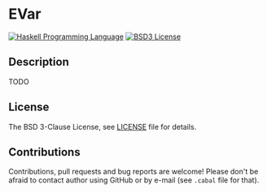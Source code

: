 EVar
====

<!--
[![Hackage](http://img.shields.io/hackage/v/evar.svg)
][Hackage: evar]
[![Hackage Dependencies](https://img.shields.io/hackage-deps/v/evar.svg)](http://packdeps.haskellers.com/reverse/evar)
-->
[![Haskell Programming Language](https://img.shields.io/badge/language-Haskell-blue.svg)][Haskell.org]
[![BSD3 License](http://img.shields.io/badge/license-BSD3-brightgreen.svg)][tl;dr Legal: BSD3]

<!--
[![Build](https://travis-ci.org/trskop/evar.svg)](https://travis-ci.org/trskop/evar)
-->


Description
-----------

TODO


License
-------

The BSD 3-Clause License, see [LICENSE](LICENSE) file for details.


Contributions
-------------

Contributions, pull requests and bug reports are welcome! Please don't be
afraid to contact author using GitHub or by e-mail (see `.cabal` file for
that).



<!--
[Hackage: evar]:
  http://hackage.haskell.org/package/evar
-->
[Haskell.org]:
  http://www.haskell.org
  "The Haskell Programming Language"
[tl;dr Legal: BSD3]:
  https://tldrlegal.com/license/bsd-3-clause-license-%28revised%29
  "BSD 3-Clause License (Revised)"
